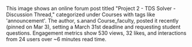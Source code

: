 This image shows an online forum post titled "Project 2 - TDS Solver - Discussion Thread," categorized under Courses with tags like 'announcement'. The author, s.anand Course_faculty, posted it recently (pinned on Mar 3), setting a March 31st deadline and requesting student questions. Engagement metrics show 530 views, 32 likes, and interactions from 24 users over ~6 minutes read time.